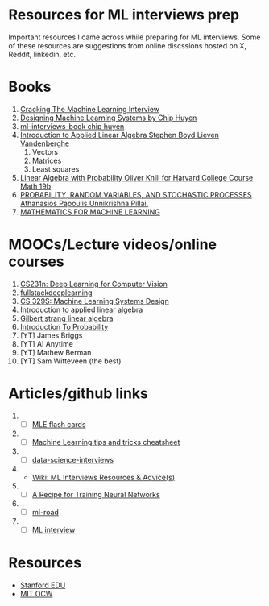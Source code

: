 # Resources for ML interviews prep
Important resources I came across while preparing for ML interviews. Some of these resources are suggestions from online discssions hosted on X, Reddit, linkedin, etc.

# Books
1. [Cracking The Machine Learning Interview](https://www.amazon.com/Cracking-Machine-Learning-Interview-Nitin-ebook/dp/B07K4Y6T3J)
2. [Designing Machine Learning Systems by Chip Huyen](https://www.oreilly.com/library/view/designing-machine-learning/9781098107956/)
3. [ml-interviews-book chip huyen](https://github.com/chiphuyen/ml-interviews-book/tree/master)
5. [Introduction to Applied Linear Algebra Stephen Boyd Lieven Vandenberghe](https://web.stanford.edu/~boyd/vmls/vmls.pdf)
   1. Vectors
   2. Matrices
   3. Least squares
6. [Linear Algebra with Probability Oliver Knill for Harvard College Course Math 19b](https://abel.math.harvard.edu/~knill/teaching/math19/math19b_2011.pdf)
7. [PROBABILITY, RANDOM VARIABLES, AND STOCHASTIC PROCESSES Athanasios Papoulis  Unnikrishna Pillai.](http://bayanbox.ir/view/4005733526817781582/Probability-Random-Variables-and-Stochastic-Processes.pdf)
8. [MATHEMATICS FOR
MACHINE LEARNING](https://mml-book.github.io/book/mml-book.pdf)

# MOOCs/Lecture videos/online courses
1. [CS231n: Deep Learning for Computer Vision](http://cs231n.stanford.edu/)
2. [fullstackdeeplearning](https://fullstackdeeplearning.com/spring2021/)
3. [CS 329S: Machine Learning Systems Design](https://stanford-cs329s.github.io/)
4. [Introduction to applied linear algebra](https://www.youtube.com/playlist?list=PLoROMvodv4rMz-WbFQtNUsUElIh2cPmN9)
5. [Gilbert strang linear algebra](https://ocw.mit.edu/courses/18-06-linear-algebra-spring-2010/video_galleries/video-lectures/)
6. [Introduction To Probability](https://ocw.mit.edu/courses/res-6-012-introduction-to-probability-spring-2018/pages/part-i-the-fundamentals/)
7. [YT] James Briggs
8. [YT] AI Anytime
9. [YT] Mathew Berman
10. [YT] Sam Witteveen (the best)

# Articles/github links
1. - [ ] [MLE flash cards](https://github.com/b7leung/MLE-Flashcards/tree/main)
2. - [ ] [Machine Learning tips and tricks cheatsheet](https://stanford.edu/~shervine/teaching/cs-229/cheatsheet-machine-learning-tips-and-tricks)
3. - [ ] [data-science-interviews](https://github.com/alexeygrigorev/data-science-interviews/blob/master/theory.md)
4. - [Wiki: ML Interviews Resources & Advice(s)](https://forums.fast.ai/t/wiki-ml-interviews-resources-advice-s/70528)
5. - [ ] [A Recipe for Training Neural Networks](https://karpathy.github.io/2019/04/25/recipe/)
6. - [ ] [ml-road](https://github.com/yanshengjia/ml-road/tree/master/resources)
7. - [ ] [ML interview](https://github.com/khangich/machine-learning-interview)

# Resources
 - [Stanford EDU](https://online.stanford.edu/explore?type=course)
 - [MIT OCW](https://ocw.mit.edu/)
